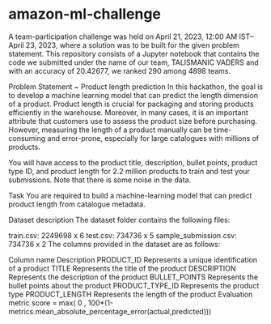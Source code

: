 # amazon-ml-challenge
A team-participation challenge was held on April 21, 2023, 12:00 AM IST–April 23, 2023, where a solution was to be built for the given problem statement. This repository consists of a Jupyter notebook that contains the code we submitted under the name of our team, TALISMANIC VADERS and with an accuracy of 20.42677, we ranked 290 among 4898 teams.

Problem Statement ~
Product length prediction
In this hackathon, the goal is to develop a machine learning model that can predict the length dimension of a product. Product length is crucial for packaging and storing products efficiently in the warehouse. Moreover, in many cases, it is an important attribute that customers use to assess the product size before purchasing. However, measuring the length of a product manually can be time-consuming and error-prone, especially for large catalogues with millions of products.

You will have access to the product title, description, bullet points, product type ID, and product length for 2.2 million products to train and test your submissions. Note that there is some noise in the data.

Task
You are required to build a machine-learning model that can predict product length from catalogue metadata.

Dataset description
The dataset folder contains the following files:

train.csv: 2249698 x 6
test.csv: 734736 x 5
sample_submission.csv: 734736 x 2
The columns provided in the dataset are as follows:

Column name	Description
PRODUCT_ID	Represents a unique identification of a product
TITLE	Represents the title of the product
DESCRIPTION	Represents the description of the product
BULLET_POINTS	Represents the bullet points about the product
PRODUCT_TYPE_ID	Represents the product type
PRODUCT_LENGTH	Represents the length of the product
Evaluation metric
score = max( 0 , 100*(1-metrics.mean_absolute_percentage_error(actual,predicted)))
